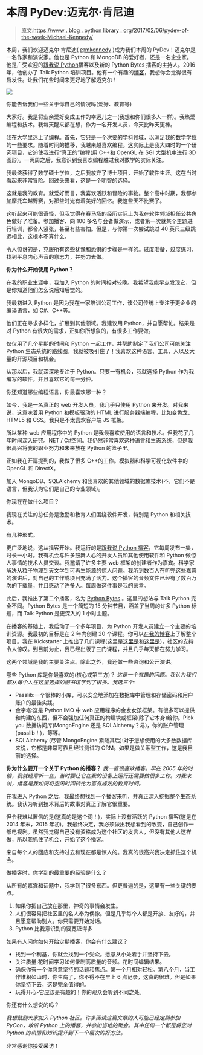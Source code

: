 # 本周 PyDev:迈克尔·肯尼迪

> 原文:[https://www . blog . python library . org/2017/02/06/pydev-of-the-week-Michael-Kennedy/](https://www.blog.pythonlibrary.org/2017/02/06/pydev-of-the-week-michael-kennedy/)

本周，我们欢迎迈克尔·肯尼迪( [@mkennedy](https://twitter.com/mkennedy) )成为我们本周的 PyDev！迈克尔是一名作家和演说家。他也是 Python 和 MongoDB 的爱好者，还是一名企业家。他是广受欢迎的[跟我说 Python](https://talkpython.fm/)播客以及新的 Python Bytes 播客的主持人。2016 年，他创办了 Talk Python 培训项目。他有一个有趣的[博客](https://blog.michaelckennedy.net/category/python/)，我想你会觉得很有启发性。让我们花些时间来更好地了解迈克尔！

![](../Images/39632180a6ef506de87e2022f7fce857.png)

你能告诉我们一些关于你自己的情况吗(爱好、教育等)

大家好。我是将业余爱好变成工作的幸运儿之一(我想和你们很多人一样)。我热爱编程和技术。我每天醒来都在想，作为一名开发人员，今天比昨天更棒。

我在大学里迷上了编程。首先，它只是一个次要的学科领域，以满足我的数学学位的一些要求。随着时间的推移，我越来越喜欢编程。这实际上是我大四时的一个研究项目，它迫使我进行“真正的”编程(用 C++和 OpenGL 在 SGI 大型机中进行 3D 图形)。一两周之后，我意识到我喜欢编程胜过我对数学的实际关注。

我最终获得了数学硕士学位，之后我放弃了博士项目，开始了软件生涯。这在当时看起来非常冒险。回过头来看，这是一个明智的选择。

这就是我的教育。就爱好而言，我喜欢活跃和冒险的事物。整个高中时期，我都参加摩托车越野赛，对那些时光有着美好的回忆。我这些天不比赛了。

这听起来可能很奇怪，但我觉得在赛马场的经历实际上为我在软件领域担任公共角色做好了准备。参加播客、向 100 多名与会者做演示，或者第一次就某个主题进行培训，都令人紧张，甚至有些害怕。但是，与你第一次尝试跳过 40 英尺三级跳远相比，这根本不算什么。

令人惊讶的是，克服所有这些犹豫和恐惧的步骤是一样的。过度准备，过度练习，找到平息内心声音的意志力，并努力去做。

**你为什么开始使用 Python？**

在我的职业生涯中，我加入 Python 的时间相对较晚。我希望我能早点发现它，但是你知道他们怎么说后知后觉的。

我最初进入 Python 是因为我在一家培训公司工作，该公司传统上专注于更企业的编译语言，如 C#、C++等。

他们正在寻求多样化，扩展到其他领域。我建议用 Python，并自愿帮忙。结果是对 Python 有很大的需求，正如你所想象的，有很多工作要做。

仅仅用了几个星期的时间和 Python 一起工作，并帮助制定了我们公司可能关注 Python 生态系统的路线图，我就被吸引住了！我喜欢这种语言、工具、人以及大量的开源项目和机会。

从那以后，我就深深地专注于 Python。只要一有机会，我就选择 Python 作为我编写的软件，并且喜欢它的每一分钟。

你还知道哪些编程语言，你最喜欢哪一种？

如今，我是一名真正的 web 开发人员，我几乎只使用 Python 来开发。对我来说，这意味着用 Python 和模板驱动的 HTML 进行服务器端编程，比如变色龙、HTML5 和 CSS。我只是不太喜欢客户端 JS 框架。

所以某种 web 应用程序中的 Python 是我最喜欢使用的语言和技术。但我花了几年时间深入研究。NET / C#空间。我仍然非常喜欢这种语言和生态系统，但是我很高兴将我的职业努力和未来放在 Python 的篮子里。

正如我在开篇提到的，我做了很多 C++的工作。模拟器和科学可视化软件中的 OpenGL 和 DirectX。

加入 MongoDB、SQLAlchemy 和我喜欢的其他领域的数据库技术(不，它们不是语言，但我认为它们是自己的专业领域)。

你现在在做什么项目？

我现在关注的总任务是激励和教育人们围绕软件开发，特别是 Python 和相关技术。

有几种形式。

更广泛地说，这从播客开始。我运行的是[跟我说 Python 播客](https://talkpython.fm/)，它每周发布一集，时长一小时。我有机会与许多鼓舞人心的开发人员和其他使用软件和 Python 做惊人事情的技术人员交谈。我邀请了许多主要 web 框架的创建者作为嘉宾。科学家解决从粒子物理到天文学到可再生能源的惊人问题。我听到数百人在听完这些嘉宾的演讲后，对自己的工作或项目充满了活力。这个播客的音频文件已经有了数百万次的下载量，并且感动了许多人。每周做这件事是我的荣幸。

此后，我推出了第二个播客，名为 [Python Bytes](https://pythonbytes.fm/) 。这里的想法与 Talk Python 完全不同。Python Bytes 是一个简短的 15 分钟节目，涵盖了当周的许多 Python 标题，而 Talk Python 是更深入的 1 小时主题。

在播客的基础上，我启动了一个多年项目，为 Python 开发人员建立一个主要的培训资源。我最初的目标是在 2 年内创建 20 个课程。你可以[在我的博客](https://blog.michaelckennedy.net/2016/02/16/im-building-20-online-python-courses-and-i-need-your-help-video-course-library-announced/)上了解整个项目。我在 Kickstarter 上推出了几门课程(这里是[这里是](https://www.kickstarter.com/projects/mikeckennedy/python-jumpstart-by-building-10-apps-video-course/description)和[这里是](https://www.kickstarter.com/projects/mikeckennedy/python-for-entrepreneurs-video-course/description))，社区的支持令人惊叹。到目前为止，我已经出版了三门课程，并且几乎每天都在努力学习。

这两个领域是我的主要关注点。除此之外，我还做一些咨询和公开演讲。

哪些 Python 库是你最喜欢的(核心或第三方)？
 *这是一个有趣的问题。我认为我们都从每个人在这里选择的图书馆学到了很多。我选三个:*

*   Passlib:一个很棒的小库，可以安全地添加在数据库中管理和存储密码和用户账户的最佳实践。
*   金字塔:这是 Python IMO 中 web 应用程序的金发女孩框架。有很多可以提供和构建的东西，但不会强加任何真正的构建块或框架(除了它本身)给你。Pick you 数据访问库(MongoEngine 还是 SQLAlchemy？易)，你的账户管理(passlib！)，等等。
*   SQLAlchemy (尽管 MongoEngine 紧随其后):对于您想使用的大多数数据库来说，它都是非常可靠且经过测试的 ORM。如果是做关系型工作，这是我目前的选择。

**你为什么要开一个关于 Python 的播客？**
 *我一直很喜欢播客。早在 2005 年的时候，我就经常听一些，当时要让它在我的设备上运行还需要做很多工作。对我来说，播客是我如何将空闲时间转化为富有成效的教育时间。*

在我进入 Python 之后，我最终想找到一个播客来听，并真正深入挖掘整个生态系统。我认为听到技术背后的故事对真正了解它很重要。

但令我难以置信的是(这真的是这个词！)，实际上没有活跃的 Python 播客(这是在 2014 年末，2015 年初)。我最终决定，我必须做出我想看到的改变，自己创作一部电视剧。虽然我觉得自己没有资格成为这个社区的发言人，但没有其他人这样做，所以我抓住了机会，开始了这个播客。

来自每个人的回应和支持过去和现在都是惊人的。我真的很高兴我决定抓住这个机会。

做播客时，你学到的最重要的经验是什么？

从所有的嘉宾和话题中，我学到了很多东西。但更普遍的是，这里有一些关键的要点。

1.  如果你把自己放在那里，神奇的事情会发生。
2.  人们很容易把社区里的名人奉为偶像。但是几乎每个人都是开放、友好的，并且愿意帮助别人。你只需要开始对话。
3.  Python 比我意识到的要宽泛得多

如果有人问你如何开始定期播客，你会有什么建议？

*   找到一个利基，你就会找到一个受众。愿意从小处着手并坚持下去。
*   关注质量:花时间学习如何录制高质量的音频。花时间编辑结果。
*   确保你有一个你愿意坚持的话题和焦点。第一个月相对轻松。第八个月，当工作堆积如山时，你生病了，你不得不在早上 6 点记录，这真的很难。但是如果你坚持下去，这是完全值得的。
*   玩得开心-它应该是有趣的！你的观众会听到不同之处。

你还有什么想说的吗？

*我想鼓励大家加入 Python 社区。许多阅读这篇文章的人可能已经定期参加 PyCon，收听 Python 上的播客，并参加当地的聚会。其中任何一个都是将您对 Python 的热情和知识提升到下一个层次的好方法。*

非常感谢你接受采访！